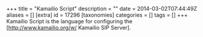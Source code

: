 +++
title = "Kamailio Script"
description = ""
date = 2014-03-02T07:44:49Z
aliases = []
[extra]
id = 17296
[taxonomies]
categories = []
tags = []
+++
Kamailio Script is the language for configuring the [http://www.kamailio.org/w/ Kamailio SIP Server].

